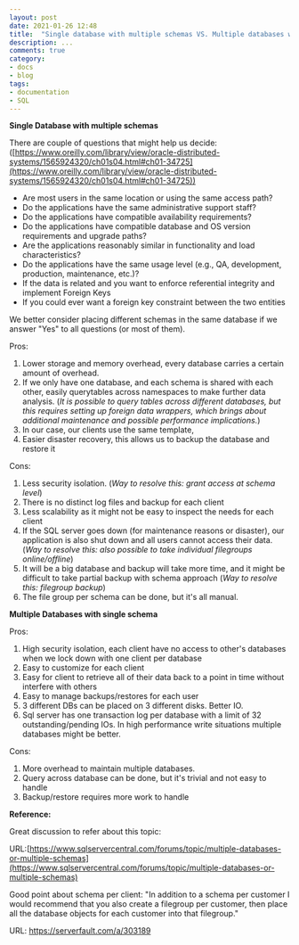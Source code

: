```yaml
---
layout: post
date: 2021-01-26 12:48
title:  "Single database with multiple schemas VS. Multiple databases with single schema"
description: ...
comments: true
category: 
- docs
- blog
tags:
- documentation
- SQL
---
```



**Single Database with multiple schemas**

There are couple of questions that might help us decide: ([https://www.oreilly.com/library/view/oracle-distributed-systems/1565924320/ch01s04.html#ch01-34725](https://www.oreilly.com/library/view/oracle-distributed-systems/1565924320/ch01s04.html#ch01-34725))

- Are most users in the same location or using the same access path?
- Do the applications have the same administrative support staff?
- Do the applications have compatible availability requirements?
- Do the applications have compatible database and OS version requirements and upgrade paths?
- Are the applications reasonably similar in functionality and load characteristics?
- Do the applications have the same usage level (e.g., QA, development, production, maintenance, etc.)?
- If the data is related and you want to enforce referential integrity and implement Foreign Keys
- If you could ever want a foreign key constraint between the two entities

We better consider placing different schemas in the same database if we answer &quot;Yes&quot; to all questions (or most of them).

Pros:

1. Lower storage and memory overhead, every database carries a certain amount of overhead.
2. If we only have one database, and each schema is shared with each other, easily querytables across namespaces to make further data analysis. (_It is possible to query tables across different databases, but this requires setting up foreign data wrappers, which brings about additional maintenance and possible performance implications._)
3. In our case, our clients use the same template,
4. Easier disaster recovery, this allows us to backup the database and restore it

Cons:

1. Less security isolation. (_Way to resolve this: grant access at schema level_)
2. There is no distinct log files and backup for each client
3. Less scalability as it might not be easy to inspect the needs for each client
4. If the SQL server goes down (for maintenance reasons or disaster), our application is also shut down and all users cannot access their data. (_Way to resolve this: also_ _possible to take individual filegroups online/offline_)
5. It will be a big database and backup will take more time, and it might be difficult to take partial backup with schema approach (_Way to resolve this: filegroup backup_)
6. The file group per schema can be done, but it&#39;s all manual.

**Multiple Databases with single schema**

Pros:

1. High security isolation, each client have no access to other&#39;s databases when we lock down with one client per database
2. Easy to customize for each client
3. Easy for client to retrieve all of their data back to a point in time without interfere with others
4. Easy to manage backups/restores for each user
5. 3 different DBs can be placed on 3 different disks. Better IO.
6. Sql server has one transaction log per database with a limit of 32 outstanding/pending IOs. In high performance write situations multiple databases might be better.

Cons:

1. More overhead to maintain multiple databases.
2. Query across database can be done, but it&#39;s trivial and not easy to handle
3. Backup/restore requires more work to handle

**Reference:**

Great discussion to refer about this topic:

URL:[https://www.sqlservercentral.com/forums/topic/multiple-databases-or-multiple-schemas](https://www.sqlservercentral.com/forums/topic/multiple-databases-or-multiple-schemas)

Good point about schema per client: &quot;In addition to a schema per customer I would recommend that you also create a filegroup per customer, then place all the database objects for each customer into that filegroup.&quot;

URL: https://serverfault.com/a/303189
